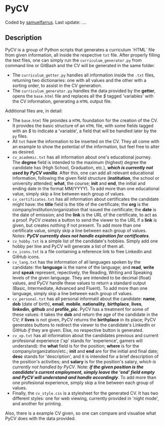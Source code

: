 # PyCV

Coded by [samuelfarrus](). Last update: ....

## Description

PyCV is a group of Python scripts that generates a curriculum ´HTML´ file from given information, all inside the respective `txt` file. After properly filling the text files, one can simply run the `curriculum_generator.py` from command line or GitBash and the CV will be generated in the same folder.

* The `curriculum_getter.py` handles all information inside the `.txt` files, returning two dictionaries: one with all values and the other with a sorting order, to assist in the CV generation.
* The `curriculum_generator.py` handles the data provided by the **getter**, opens the `base.html` file and replaces all the *$* tagged 'variables' with the CV information, generating a `HTML` output file.

Additional files are, in detail:

* The `base.html` file provides a `HTML` foundation for the creation of the CV. It provides the basic structure of an `HTML` file, with some fields tagged with an *$* to indicate a 'variable', a field that will be handled later by the `py` files.
* All `txt` have the information to be inserted on the CV. They all come with an example to show the potential of the information, but feel free to alter as desired.
* `cv_academic.txt` has all information about one's educational journey. The **degree** field is intended to the maximum (highest) degree the candidate has (High School, Graduation, etc.), ***which is currently not used by PyCV vanilla***. After this, one can add all relevant educational information, following the given field structure (**institution**, the school or university attended; **what**, the course; **init** and **end**, the initial and ending date in the format MM/YYYY). To add more than one educational value, simply skip a line between each group of values.
* `cv_certificates.txt` has all information about certificates the candidate might have: the **title** field is the title of the certificate; the **org** is the company/institution/organization that issued the certificate; the **date** is the date of emission; and the **link** is the URL of the certificate, to act as a proof. PyCV creates a button to send the viewer to the URL if a **link** is given, but creates nothing if not present. To add more than one certificate value, simply skip a line between each group of values. Notes: ***PyCV currently does not handle expiration for certificates***.
* `cv_hobby.txt` is a simple list of the candidate's hobbies. Simply add one hobby per line and PyCV will generate a list of them all.
* `cv_icons.txt` is a file containing a reference link to free LinkedIn and GitHub icons.
* `cv_lang.txt` has the information of all languages spoken by the candidate: the **language** is the name of the language; and **read**, **write** and **speak** represent, repectively, the Reading, Writing and Speaking levels of the given language. They are intended to be decimal (float) values, and PyCV handle these values to return a standard output (Basic, Intermediate, Advanced and Fluent). To add more than one language, simply skip a line between each group of values.
* `cv_personal.txt` has all personal informatil about the candidate: **name**, **dob** (date of birth), **email**, **mobile**, **nationality**, **birthplace**, **lives**, **linkedin**, **github** and **profile_pic**. PyCV has a treatment for some of these values: it takes the **dob** and return the age of the candidate in the CV; if **lives** is not given, PyCV returns the **birthplace** in its place; PyCV generates buttons to redirect the viewer to the candidate's LinkedIn or GitHub *if* they are given. Else, no respective button is generated.
* `cv_xp.txt` has all information about the candidates previous and current profesional experience ('xp' stands for 'experience', gamers will understand): the **what** field is for the position; **where** is for the company/organization/etc.; **init** and **end** are for the initial and final date; **desc** stands for 'description', and it is intended for a brief description of the position's activities; and **salary** is for the position's salary, *which is currently not handled by PyCV*. Note: ***if the given position is the candidate's current employment, simply leave the 'end' field empty and PyCV will understand and handle accordingly***. To add more than one profesional experience, simply skip a line between each group of values.
* Finally, the `cv_style.css` is a stylesheet for the generated CV. It has two different styles: one for web viewing, currently provided in 'night mode', and another for printing.

Also, there is a example CV given, so one can compare and visualise what PyCV does with the data provided.
